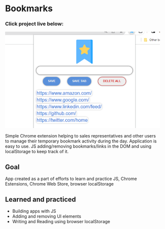 # Bookmarks
### Click project live below:
[![Bookmarks](https://raw.githubusercontent.com/will-s-205/will-s-205.github.io/main/fcc-portfolio/img/2023-07-17%20Bookmarks.png)](https://will-s-205.github.io/bookmarks)

Simple Chrome extension helping to sales representatives and other users to manage their temporary bookmark activity during the day. Application is easy to use. JS adding/removing bookmarks/links in the DOM and using localStorage to keep track of it.
## Goal
App created as a part of efforts to learn and practice JS, Chrome Estensions, Chrome Web Store, browser localStorage
## Learned and practiced
* Building apps with JS
* Adding and removing UI elements
* Writing and Reading using browser localStorage
